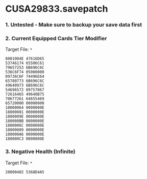 # CUSA29833.savepatch

### 1. Untested - Make sure to backup your save data first
### 2. Current Equipped Cards Tier Modifier

Target File: `*`

```
8001004E 47616D65
53746174 65506C61
79657253 6B696C6C
536C6F74 05000000
09736C6F 74496E64
65780773 6B696C6C
49640973 6B696C6C
54696572 09757067
72616465 49640B75
70677261 64655469
65720000 00000000
18000064 0000000E
18000081 0000000E
1800009E 0000000E
180000BB 0000000E
1800006C 0000000E
18000089 0000000E
180000A6 0000000E
180000C3 0000000E
```

### 3. Negative Health (Infinite)

Target File: `*`

```
20000402 5368D4A5
```

